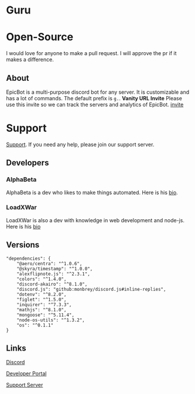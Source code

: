 # Guru


# Open-Source
I would love for anyone to make a pull request. I will approve the pr if it makes a difference.
## About
EpicBot is a multi-purpose discord bot for any server. It is customizable and has a lot of commands. The default prefix is `g.`.
**Vanity URL Invite** Please use this invite so we can track the servers and analytics of EpicBot. [invite](https://dsc.gg/guru)
# Support
[Support](https://dsc.gg/black). If you need any help, please join our support server.
## Developers
### AlphaBeta
AlphaBeta is a dev who likes to make things automated. Here is his [bio](https://dsc.bio/alphabeta).
### LoadXWar
LoadXWar is also a dev with knowledge in web development and node-js. Here is his [bio](https://dsc.bio/loadxwar)
## Versions
```
"dependencies": {
    "@aero/centra": "^1.0.6",
    "@skyra/timestamp": "^1.0.0",
    "alexflipnote.js": "^2.3.1",
    "colors": "^1.4.0",
    "discord-akairo": "^8.1.0",
    "discord.js": "github:monbrey/discord.js#inline-replies",
    "dotenv": "^8.2.0",
    "figlet": "^1.5.0",
    "inquirer": "^7.3.3",
    "mathjs": "^8.1.0",
    "mongoose": "^5.11.4",
    "node-os-utils": "^1.3.2",
    "os": "^0.1.1"
}
```
## Links
[Discord](https://discord.com)

[Developer Portal](https://discord.com/developers)

[Support Server](https://dsc.gg/black)
